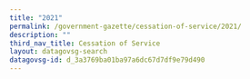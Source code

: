 ```yaml
---
title: "2021"
permalink: /government-gazette/cessation-of-service/2021/
description: ""
third_nav_title: Cessation of Service
layout: datagovsg-search
datagovsg-id: d_3a3769ba01ba97a6dc67d7df9e79d490
---
```

